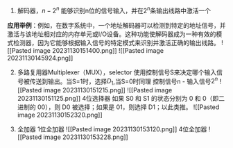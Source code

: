 1. 解码器，$n - 2^n$
能够识别n位的信号输入，并在$2^n$条输出线路中激活一个

**应用举例**：例如，在数字系统中，一个地址解码器可以检测到特定的地址信号，并激活与该地址相对应的内存单元或I/O设备。这种功能使解码器成为一种有效的模式检测器，因为它能够根据输入信号的特定模式来识别并激活正确的输出线路。
![[Pasted image 20231130151400.png]]
![[Pasted image 20231130145924.png]]

2. 多路复用器Multiplexer（MUX），selector
使用控制信号S来决定哪个输入信号被传送到输出。当S=1时，选择$D_1$,当S=0时同理
控制信号n - 输入信号$2^n$
![[Pasted image 20231130151215.png]]
![[Pasted image 20231130151125.png]]
4位选择器
如果 S0 和 S1 的状态分别为 0 和 0（即二进制的 00），则 D0 被选择；如果是 01，则选择 D1；以此类推。
![[Pasted image 20231130152320.png]]

3. 全加器
1位全加器
![[Pasted image 20231130153120.png]]
4位全加器
![[Pasted image 20231130153228.png]]